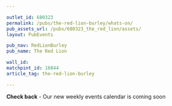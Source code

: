 ```yaml
---

outlet_id: 680323
permalink: /pubs/the-red-lion-burley/whats-on/
pub_assets_url: /pubs/680323_the_red_lion/assets/
layout: PubEvents

pub_nav: RedLionBurley
pub_name: The Red Lion

wall_id:
matchpint_id: 16844
article_tag: the-red-lion-burley

---
```


**Check back** - Our new weekly events calendar is coming soon